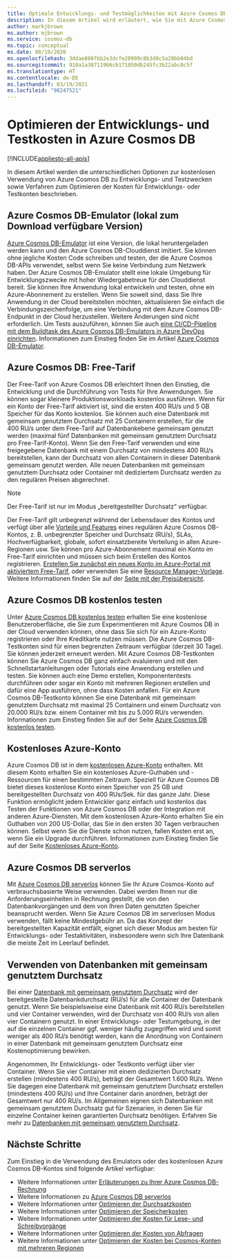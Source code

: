 ```yaml
---
title: Optimale Entwicklungs- und Testmöglichkeiten mit Azure Cosmos DB
description: In diesem Artikel wird erläutert, wie Sie mit Azure Cosmos DB mehrere kostenlose Möglichkeiten für die Entwicklung und das Testen des Diensts nutzen können.
author: markjbrown
ms.author: mjbrown
ms.service: cosmos-db
ms.topic: conceptual
ms.date: 08/19/2020
ms.openlocfilehash: 3ddae808fbb2e3dcfe20909c8b3d0c5a20bb04bd
ms.sourcegitcommit: 910a1a38711966cb171050db245fc3b22abc8c5f
ms.translationtype: HT
ms.contentlocale: de-DE
ms.lasthandoff: 03/19/2021
ms.locfileid: "98247521"
---
```

# <a name="optimize-development-and-testing-cost-in-azure-cosmos-db"></a>Optimieren der Entwicklungs- und Testkosten in Azure Cosmos DB
[!INCLUDE[appliesto-all-apis](includes/appliesto-all-apis.md)]

In diesem Artikel werden die unterschiedlichen Optionen zur kostenlosen Verwendung von Azure Cosmos DB zu Entwicklungs- und Testzwecken sowie Verfahren zum Optimieren der Kosten für Entwicklungs- oder Testkonten beschrieben.

## <a name="azure-cosmos-db-emulator-locally-downloadable-version"></a>Azure Cosmos DB-Emulator (lokal zum Download verfügbare Version)

[Azure Cosmos DB-Emulator](local-emulator.md) ist eine Version, die lokal heruntergeladen werden kann und den Azure Cosmos DB-Clouddienst imitiert. Sie können ohne jegliche Kosten Code schreiben und testen, der die Azure Cosmos DB-APIs verwendet, selbst wenn Sie keine Verbindung zum Netzwerk haben. Der Azure Cosmos DB-Emulator stellt eine lokale Umgebung für Entwicklungszwecke mit hoher Wiedergabetreue für den Clouddienst bereit. Sie können Ihre Anwendung lokal entwickeln und testen, ohne ein Azure-Abonnement zu erstellen. Wenn Sie soweit sind, dass Sie Ihre Anwendung in der Cloud bereitstellen möchten, aktualisieren Sie einfach die Verbindungszeichenfolge, um eine Verbindung mit dem Azure Cosmos DB-Endpunkt in der Cloud herzustellen. Weitere Änderungen sind nicht erforderlich. Um Tests auszuführen, können Sie auch [eine CI/CD-Pipeline mit dem Buildtask des Azure Cosmos DB-Emulators in Azure DevOps einrichten](tutorial-setup-ci-cd.md). Informationen zum Einstieg finden Sie im Artikel [Azure Cosmos DB-Emulator](local-emulator.md).

## <a name="azure-cosmos-db-free-tier"></a>Azure Cosmos DB: Free-Tarif

Der Free-Tarif von Azure Cosmos DB erleichtert Ihnen den Einstieg, die Entwicklung und die Durchführung von Tests für Ihre Anwendungen. Sie können sogar kleinere Produktionsworkloads kostenlos ausführen. Wenn für ein Konto der Free-Tarif aktiviert ist, sind die ersten 400 RU/s und 5 GB Speicher für das Konto kostenlos. Sie können auch eine Datenbank mit gemeinsam genutztem Durchsatz mit 25 Containern erstellen, für die 400 RU/s unter dem Free-Tarif auf Datenbankebene gemeinsam genutzt werden (maximal fünf Datenbanken mit gemeinsam genutztem Durchsatz pro Free-Tarif-Konto). Wenn Sie den Free-Tarif verwenden und eine freigegebene Datenbank mit einem Durchsatz von mindestens 400 RU/s bereitstellen, kann der Durchsatz von allen Containern in dieser Datenbank gemeinsam genutzt werden. Alle neuen Datenbanken mit gemeinsam genutztem Durchsatz oder Container mit dediziertem Durchsatz werden zu den regulären Preisen abgerechnet.

> [!NOTE]
> Der Free-Tarif ist nur im Modus „bereitgestellter Durchsatz“ verfügbar.

Der Free-Tarif gilt unbegrenzt während der Lebensdauer des Kontos und verfügt über alle [Vorteile und Features](introduction.md#key-benefits) eines regulären Azure Cosmos DB-Kontos, z. B. unbegrenzter Speicher und Durchsatz (RU/s), SLAs, Hochverfügbarkeit, globale, sofort einsatzbereite Verteilung in allen Azure-Regionen usw. Sie können pro Azure-Abonnement maximal ein Konto im Free-Tarif einrichten und müssen sich beim Erstellen des Kontos registrieren. [Erstellen Sie zunächst ein neues Konto im Azure-Portal mit aktiviertem Free-Tarif](create-cosmosdb-resources-portal.md), oder verwenden Sie eine [Resource Manager-Vorlage](./manage-with-templates.md#free-tier). Weitere Informationen finden Sie auf der [Seite mit der Preisübersicht](https://azure.microsoft.com/pricing/details/cosmos-db/).

## <a name="try-azure-cosmos-db-for-free"></a>Azure Cosmos DB kostenlos testen

Unter [Azure Cosmos DB kostenlos testen](https://azure.microsoft.com/try/cosmosdb/) erhalten Sie eine kostenlose Benutzeroberfläche, die Sie zum Experimentieren mit Azure Cosmos DB in der Cloud verwenden können, ohne dass Sie sich für ein Azure-Konto registrieren oder Ihre Kreditkarte nutzen müssen. Die Azure Cosmos DB-Testkonten sind für einen begrenzten Zeitraum verfügbar (derzeit 30 Tage). Sie können jederzeit erneuert werden. Mit Azure Cosmos DB-Testkonten können Sie Azure Cosmos DB ganz einfach evaluieren und mit den Schnellstartanleitungen oder Tutorials eine Anwendung erstellen und testen. Sie können auch eine Demo erstellen, Komponententests durchführen oder sogar ein Konto mit mehreren Regionen erstellen und dafür eine App ausführen, ohne dass Kosten anfallen. Für ein Azure Cosmos DB-Testkonto können Sie eine Datenbank mit gemeinsam genutztem Durchsatz mit maximal 25 Containern und einem Durchsatz von 20.000 RU/s bzw. einem Container mit bis zu 5.000 RU/s verwenden. Informationen zum Einstieg finden Sie auf der Seite [Azure Cosmos DB kostenlos testen](https://azure.microsoft.com/try/cosmosdb/).

## <a name="azure-free-account"></a>Kostenloses Azure-Konto

Azure Cosmos DB ist in dem [kostenlosen Azure-Konto](https://azure.microsoft.com/free) enthalten. Mit diesem Konto erhalten Sie ein kostenloses Azure-Guthaben und -Ressourcen für einen bestimmten Zeitraum. Speziell für Azure Cosmos DB bietet dieses kostenlose Konto einen Speicher von 25 GB und bereitgestellten Durchsatz von 400 RUs/Sek. für das ganze Jahr. Diese Funktion ermöglicht jedem Entwickler ganz einfach und kostenlos das Testen der Funktionen von Azure Cosmos DB oder der Integration mit anderen Azure-Diensten. Mit dem kostenlosen Azure-Konto erhalten Sie ein Guthaben von 200 US-Dollar, das Sie in den ersten 30 Tagen verbrauchen können. Selbst wenn Sie die Dienste schon nutzen, fallen Kosten erst an, wenn Sie ein Upgrade durchführen. Informationen zum Einstieg finden Sie auf der Seite [Kostenloses Azure-Konto](https://azure.microsoft.com/free).

## <a name="azure-cosmos-db-serverless"></a>Azure Cosmos DB serverlos

Mit [Azure Cosmos DB serverlos](serverless.md) können Sie Ihr Azure Cosmos-Konto auf verbrauchsbasierte Weise verwenden. Dabei werden Ihnen nur die Anforderungseinheiten in Rechnung gestellt, die von den Datenbankvorgängen und dem von Ihren Daten genutzten Speicher beansprucht werden. Wenn Sie Azure Cosmos DB im serverlosen Modus verwenden, fällt keine Mindestgebühr an. Da das Konzept der bereitgestellten Kapazität entfällt, eignet sich dieser Modus am besten für Entwicklungs- oder Testaktivitäten, insbesondere wenn sich Ihre Datenbank die meiste Zeit im Leerlauf befindet.

## <a name="use-shared-throughput-databases"></a>Verwenden von Datenbanken mit gemeinsam genutztem Durchsatz

Bei einer [Datenbank mit gemeinsam genutztem Durchsatz](set-throughput.md#set-throughput-on-a-database) wird der bereitgestellte Datenbankdurchsatz (RU/s) für alle Container der Datenbank genutzt. Wenn Sie beispielsweise eine Datenbank mit 400 RU/s bereitstellen und vier Container verwenden, wird der Durchsatz von 400 RU/s von allen vier Containern genutzt. In einer Entwicklungs- oder Testumgebung, in der auf die einzelnen Container ggf. weniger häufig zugegriffen wird und somit weniger als 400 RU/s benötigt werden, kann die Anordnung von Containern in einer Datenbank mit gemeinsam genutztem Durchsatz eine Kostenoptimierung bewirken.

Angenommen, Ihr Entwicklungs- oder Testkonto verfügt über vier Container. Wenn Sie vier Container mit einem dedizierten Durchsatz erstellen (mindestens 400 RU/s), beträgt der Gesamtwert 1.600 RU/s. Wenn Sie dagegen eine Datenbank mit gemeinsam genutztem Durchsatz erstellen (mindestens 400 RU/s) und Ihre Container darin anordnen, beträgt der Gesamtwert nur 400 RU/s. Im Allgemeinen eignen sich Datenbanken mit gemeinsam genutztem Durchsatz gut für Szenarien, in denen Sie für einzelne Container keinen garantierten Durchsatz benötigen.  Erfahren Sie mehr zu [Datenbanken mit gemeinsam genutztem Durchsatz](set-throughput.md#set-throughput-on-a-database).

## <a name="next-steps"></a>Nächste Schritte

Zum Einstieg in die Verwendung des Emulators oder des kostenlosen Azure Cosmos DB-Kontos sind folgende Artikel verfügbar:

* Weitere Informationen unter [Erläuterungen zu Ihrer Azure Cosmos DB-Rechnung](understand-your-bill.md)
* Weitere Informationen zu [Azure Cosmos DB serverlos](serverless.md)
* Weitere Informationen unter [Optimieren der Durchsatzkosten](optimize-cost-throughput.md)
* Weitere Informationen unter [Optimieren der Speicherkosten](optimize-cost-storage.md)
* Weitere Informationen unter [Optimieren der Kosten für Lese- und Schreibvorgänge](optimize-cost-reads-writes.md)
* Weitere Informationen unter [Optimieren der Kosten von Abfragen](./optimize-cost-reads-writes.md)
* Weitere Informationen unter [Optimieren der Kosten bei Cosmos-Konten mit mehreren Regionen](optimize-cost-regions.md)